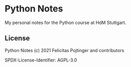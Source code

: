 # Python Notes

My personal notes for the Python course at HdM Stuttgart.

## License

Python Notes (c) 2021 Felicitas Pojtinger and contributors

SPDX-License-Identifier: AGPL-3.0
